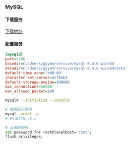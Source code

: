 ### MySQL

#### 下载服务

[下载地址](https://dev.mysql.com/downloads/mysql/)

#### 配置服务

```ini
[mysqld]
port=3306
basedir=C:/Users/ggymm/service/mysql-8.4.6-winx64
datadir=C:/Users/ggymm/service/mysql-8.4.6-winx64/data
default-time-zone='+08:00'
character-set-server=utf8mb4
default-storage-engine=INNODB
max_connections=50000
max_allowed_packet=16M
```

```bash
mysqld --initialize --console

# 使用密码登录
mysql -uroot -p
# 0%lW!CW,;S:z

# 设置新密码
set password for root@localhost='root';
flush privileges;
```